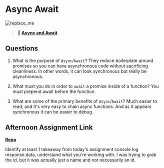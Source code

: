 # Async Await

![replace_me](https://codeworks.blob.core.windows.net/public/assets/img/illustrations/placeholder.svg)

> **📖 [Async and Await](https://codeworksacademy.com/fs-student-guide/resources/wk4/03-Async-Await)**

## Questions

1. What is the purpose of `Async`/`Await`?
They reduce boilerplate around promises so you can have asynchronous code without sacrificing cleanliness. In other words, it can look synchronous but really be asynchronous. 

2. What must you do in order to  `await` a promise inside of a function?
You must prepend await before the function. 

3. What are some of the primary benefits of `Async`/`Await`?
Much easier to read, and It's very easy to chain async functions. And as it appears synchronous it can be easier to debug. 

## Afternoon Assignment Link

**[Repo](https://github.com/TristanFJ/pokemonApi)**

Identify at least 1 takeaway from today's assignment
console.log response.data, understand what you're working with. I was trying to grab the id, but it was actually just a name and not necessarily an id. 